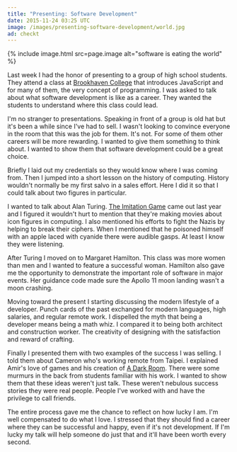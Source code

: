 ```yaml
---
title: "Presenting: Software Development"
date: 2015-11-24 03:25 UTC
image: /images/presenting-software-development/world.jpg
ad: checkt
---
```


{% include image.html src=page.image alt="software is eating the world" %}

Last week I had the honor of presenting to a group of high school students.
They attend a class at [Brookhaven College][] that introduces JavaScript and for many of them, the very concept of programming.
I was asked to talk about what software development is like as a career.
They wanted the students to understand where this class could lead.

<!--more-->

I'm no stranger to presentations.
Speaking in front of a group is old hat but it's been a while since I've had to sell.
I wasn't looking to convince everyone in the room that this was the job for them.
It's not.
For some of them other careers will be more rewarding.
I wanted to give them something to think about.
I wanted to show them that software development could be a great choice.

Briefly I laid out my credentials so they would know where I was coming from.
Then I jumped into a short lesson on the history of computing.
History wouldn't normally be my first salvo in a sales effort.
Here I did it so that I could talk about two figures in particular.

I wanted to talk about Alan Turing.
[The Imitation Game][] came out last year and I figured it wouldn't hurt to mention that they're making movies about icon figures in computing.
I also mentioned his efforts to fight the Nazis by helping to break their ciphers.
When I mentioned that he poisoned himself with an apple laced with cyanide there were audible gasps.
At least I know they were listening.

After Turing I moved on to Margaret Hamilton.
This class was more women than men and I wanted to feature a successful woman.
Hamilton also gave me the opportunity to demonstrate the important role of software in major events.
Her guidance code made sure the Apollo 11 moon landing wasn't a moon crashing.

Moving toward the present I starting discussing the modern lifestyle of a developer.
Punch cards of the past exchanged for modern languages, high salaries, and regular remote work.
I dispelled the myth that being a developer means being a math whiz.
I compared it to being both architect and construction worker.
The creativity of designing with the satisfaction and reward of crafting.

Finally I presented them with two examples of the success I was selling.
I told them about Cameron who's working remote from Taipei.
I explained Amir's love of games and his creation of [A Dark Room][].
There were some murmurs in the back from students familiar with his work.
I wanted to show them that these ideas weren't just talk.
These weren't nebulous success stories they were real people.
People I've worked with and have the privilege to call friends.

The entire process gave me the chance to reflect on how lucky I am.
I'm well compensated to do what I love.
I stressed that they should find a career where they can be successful and happy, even if it's not development.
If I'm lucky my talk will help someone do just that and it'll have been worth every second.

[Brookhaven College]: http://www.brookhavencollege.edu
[The Imitation Game]: https://en.wikipedia.org/wiki/The_Imitation_Game
[A Dark Room]: https://itunes.apple.com/us/app/a-dark-room/id736683061?mt=8
